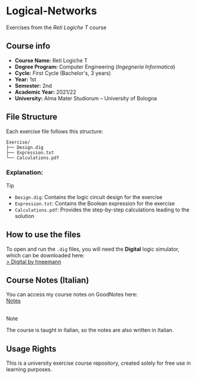 # Logical-Networks
Exercises from the *Reti Logiche T* course

## Course info
- **Course Name:** Reti Logiche T  
- **Degree Program:** Computer Engineering (*Ingegneria Informatica*)  
- **Cycle:** First Cycle (Bachelor's, 3 years)  
- **Year:** 1st  
- **Semester:** 2nd
- **Academic Year:** 2021/22  
- **University:** Alma Mater Studiorum – University of Bologna 

## File Structure
Each exercise file follows this structure: 

```
Exercise/
├── Design.dig  
├── Expression.txt  
└── Calculations.pdf
```

### **Explanation:**
> [!TIP]
> - `Design.dig`: Contains the logic circuit design for the exercise  
> - `Expression.txt`: Contains the Boolean expression for the exercise  
> - `Calculations.pdf`: Provides the step-by-step calculations leading to the solution

## How to use the files
To open and run the `.dig` files, you will need the **Digital** logic simulator, which can be downloaded here:  
[> Digital by hneemann](https://github.com/hneemann/Digital)

## Course Notes (Italian)
You can access my course notes on GoodNotes here:    
[Notes](https://goodnotes.com)  
</br>
> [!NOTE]
> The course is taught in Italian, so the notes are also written in Italian.

## Usage Rights
This is a university exercise course repository, created solely for free use in learning purposes.
